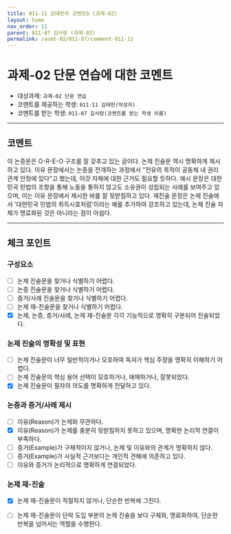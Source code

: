 ```yaml
---
title: 011-11 김태헌의 코멘트b (과제-02) 
layout: home
nav_order: 11
parent: 011-07 김사랑 (과제-02)
permalink: /asmt-02/011-07/comment-011-11
---
```


# 과제-02 단문 연습에 대한 코멘트

- 대상과제: `과제-02 단문 연습`
- 코멘트를 제공하는 학생: `011-11 김태헌(작성자)` 
- 코멘트를 받는 학생: `011-07 김사랑(코멘트를 받는 학생 이름)` 

---

## 코멘트

이 논증문은 O-R-E-O 구조를 잘 갖추고 있는 글이다. 논제 진술문 역시 명확하게 제시하고 있다. 이유 문장에서는 논증을 전개하는 과정에서 "전유의 목적이 공동체 내 권리관계 안정에 있다"고 했는데, 이것 자체에 대한 근거도 필요할 듯하다. 예시 문장은 대한민국 민법의 조항을 통해 노동을 통하지 않고도 소유권이 성립되는 사례를 보여주고 있으며, 이는 이유 문장에서 제시한 바를 잘 뒷받침하고 있다. 재진술 문장은 논제 진술에서 '대한민국 민법의 취득시효처럼'이라는 예를 추가하여 강조하고 있는데, 논제 진술 자체가 명료화된 것은 아니라는 점이 아쉽다.

---

## 체크 포인트

### **구성요소**
- [ ] 논제 진술문을 찾거나 식별하기 어렵다.
- [ ] 논증 진술문을 찾거나 식별하기 어렵다.
- [ ] 증거/사례 진술문을 찾거나 식별하기 어렵다.
- [ ] 논제 재-진술문을 찾거나 식별하기 어렵다.
- [x] 논제, 논증, 증거/사례, 논제 재-진술문 각각 기능적으로 명확히 구분되어 진술되었다.

### **논제 진술의 명확성 및 표현**  
- [ ] 논제 진술문이 너무 일반적이거나 모호하여 독자가 핵심 주장을 명확히 이해하기 어렵다.  
- [ ] 논제 진술문의 핵심 용어 선택이 모호하거나, 애매하거나, 잘못되었다.  
- [x] 논제 진술문이 필자의 의도를 명확하게 전달하고 있다.  

### **논증과 증거/사례 제시**  
- [ ] 이유(Reason)가 논제와 무관하다.
- [x] 이유(Reason)가 논제를 충분히 뒷받침하지 못하고 있으며, 명확한 논리적 연결이 부족하다.  
- [ ] 증거(Example)가 구체적이지 않거나, 논제 및 이유와의 관계가 명확하지 않다. 
- [ ] 증거(Example)가 사실적 근거보다는 개인적 견해에 의존하고 있다.  
- [ ] 이유와 증거가 논리적으로 명확하게 연결되었다.  

### **논제 재-진술**  
- [x] 논제 재-진술문이 적절하지 않거나, 단순한 반복에 그친다.   
- [ ] 논제 재-진술문이 단락 도입 부분의 논제 진술을 보다 구체화, 명료화하여, 단순한 반복을 넘어서는 역할을 수행한다.  

